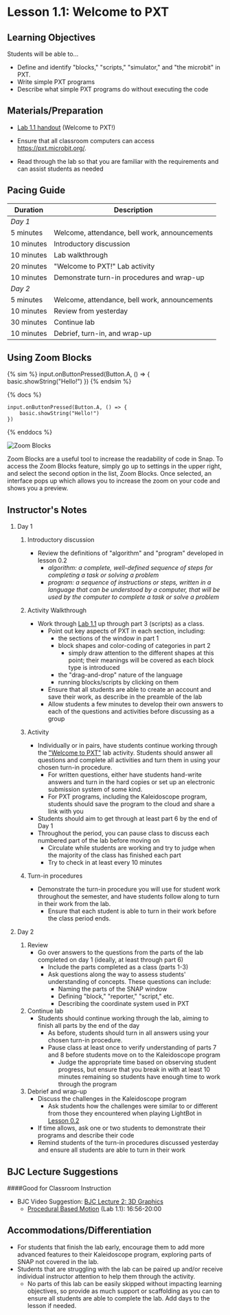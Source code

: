 <!--- REVISED -->
# Lesson 1.1: Welcome to PXT

## Learning Objectives

Students will be able to...

-   Define and identify "blocks," "scripts," "simulator," and "the microbit" in PXT.
-   Write simple PXT programs
-   Describe what simple PXT programs do without executing the code

## Materials/Preparation

-   [Lab 1.1 handout](lab_11.md) (Welcome to PXT!)

-   Ensure that all classroom computers can access <https://pxt.microbit.org/>.
-   Read through the lab so that you are familiar with the requirements and can assist students as needed

## Pacing Guide

| Duration   | Description                                   |
| ---------- | --------------------------------------------- |
| _Day 1_    |                                               |
| 5 minutes  | Welcome, attendance, bell work, announcements |
| 10 minutes | Introductory discussion                       |
| 10 minutes | Lab walkthrough                               |
| 20 minutes | "Welcome to PXT!" Lab activity               |
| 10 minutes | Demonstrate turn-in procedures and wrap-up    |
| _Day 2_    |                                               |
| 5 minutes  | Welcome, attendance, bell work, announcements |
| 10 minutes | Review from yesterday                         |
| 30 minutes | Continue lab                                  |
| 10 minutes | Debrief, turn-in, and wrap-up                 |

## Using Zoom Blocks

{% sim %}
input.onButtonPressed(Button.A, () => {
    basic.showString("Hello!")
})
{% endsim %}

{% docs %}
```blocks
input.onButtonPressed(Button.A, () => {
    basic.showString("Hello!")
})
```
{% enddocs %}

![Zoom Blocks](ZoomBlocks.PNG)

Zoom Blocks are a useful tool to increase the readability of code in Snap. To access the Zoom Blocks feature, simply go up to settings in the upper right, and select the second option in the list, Zoom Blocks. Once selected, an interface pops up which allows you to increase the zoom on your code and shows you a preview.

## Instructor's Notes


1.  Day 1

    1.  Introductory discussion

        -   Review the definitions of "algorithm" and "program" developed in lesson 0.2
            -   _algorithm: a complete, well-defined sequence of steps for completing a task or solving a problem_
            -   _program: a sequence of instructions or steps, written in a language that can be understood by a computer, that will be used by the computer to complete a task or solve a problem_

    2.  Activity Walkthrough

        -   Work through [Lab 1.1](lab_11.md) up through part 3 (scripts) as a class.
            -   Point out key aspects of PXT in each section, including:
                -   the sections of the window in part 1
                -   block shapes and color-coding of categories in part 2
                    -   simply draw attention to the different shapes at this point; their meanings will be covered as each block type is introduced
                -   the "drag-and-drop" nature of the language
                -   running blocks/scripts by clicking on them
            -   Ensure that all students are able to create an account and save their work, as describe in the preamble of the lab
            -   Allow students a few minutes to develop their own answers to each of the questions and activities before discussing as a group

    3.  Activity

        -   Individually or in pairs, have students continue working through the ["Welcome to PXT"](lab_11.md) lab activity. Students should answer all questions and complete all activities and turn them in using your chosen turn-in procedure.
            -   For written questions, either have students hand-write answers and turn in the hard copies or set up an electronic submission system of some kind.
            -   For PXT programs, including the Kaleidoscope program, students should save the program to the cloud and share a link with you
        -   Students should aim to get through at least part 6 by the end of Day 1
        -   Throughout the period, you can pause class to discuss each numbered part of the lab before moving on
            -   Circulate while students are working and try to judge when the majority of the class has finished each part
            -   Try to check in at least every 10 minutes

    4.  Turn-in procedures
        -   Demonstrate the turn-in procedure you will use for student work throughout the semester, and have students follow along to turn in their work from the lab.
            -   Ensure that each student is able to turn in their work before the class period ends.

2.  Day 2
    1.  Review
        -   Go over answers to the questions from the parts of the lab completed on day 1 (ideally, at least through part 6)
            -   Include the parts completed as a class (parts 1-3)
            -   Ask questions along the way to assess students' understanding of concepts.  These questions can include:
                -   Naming the parts of the SNAP window
                -   Defining "block," "reporter," "script," etc.
                -   Describing the coordinate system used in PXT
    2.  Continue lab
        -   Students should continue working through the lab, aiming to finish all parts by the end of the day
            -   As before, students should turn in all answers using your chosen turn-in procedure.
            -   Pause class at least once to verify understanding of parts 7 and 8 before students move on to the Kaleidoscope program
                -   Judge the appropriate time based on observing student progress, but ensure that you break in with at least 10 minutes remaining so students have enough time to work through the program
    3.  Debrief and wrap-up
        -   Discuss the challenges in the Kaleidoscope program
            -   Ask students how the challenges were similar to or different from those they encountered when playing LightBot in [Lesson 0.2](lesson_02.md)
        -   If time allows, ask one or two students to demonstrate their programs and describe their code
        -   Remind students of the turn-in procedures discussed yesterday and ensure all students are able to turn in their work

 ## BJC Lecture Suggestions
####Good for Classroom Instruction



 * BJC Video Suggestion: [BJC Lecture 2: 3D Graphics](http://www.youtube.com/watch?v=q2UMQaoW30U&t=16m50s)
     - [Procedural Based Motion]( http://www.youtube.com/watch?v=q2UMQaoW30U&t=16m50s ) (Lab 1.1): 16:56-20:00

## Accommodations/Differentiation

-   For students that finish the lab early, encourage them to add more advanced features to their Kaleidoscope program, exploring parts of SNAP not covered in the lab.
-   Students that are struggling with the lab can be paired up and/or receive individual instructor attention to help them through the activity.
    -   No parts of this lab can be easily skipped without impacting learning objectives, so provide as much support or scaffolding as you can to ensure all students are able to complete the lab.  Add days to the lesson if needed.
